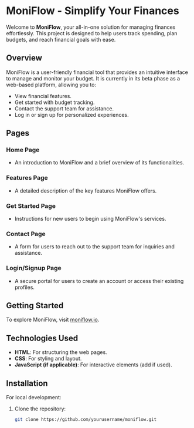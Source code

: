 # MoniFlow - Simplify Your Finances

Welcome to **MoniFlow**, your all-in-one solution for managing finances effortlessly. This project is designed to help users track spending, plan budgets, and reach financial goals with ease.

## Overview

MoniFlow is a user-friendly financial tool that provides an intuitive interface to manage and monitor your budget. It is currently in its beta phase as a web-based platform, allowing you to:

- View financial features.
- Get started with budget tracking.
- Contact the support team for assistance.
- Log in or sign up for personalized experiences.

## Pages

### Home Page
- An introduction to MoniFlow and a brief overview of its functionalities.

### Features Page
- A detailed description of the key features MoniFlow offers.

### Get Started Page
- Instructions for new users to begin using MoniFlow's services.

### Contact Page
- A form for users to reach out to the support team for inquiries and assistance.

### Login/Signup Page
- A secure portal for users to create an account or access their existing profiles.

## Getting Started

To explore MoniFlow, visit [moniflow.io](http://moniflow.io/).

## Technologies Used

- **HTML**: For structuring the web pages.
- **CSS**: For styling and layout.
- **JavaScript (if applicable)**: For interactive elements (add if used).

## Installation

For local development:
1. Clone the repository:
   ```bash
   git clone https://github.com/yourusername/moniflow.git
